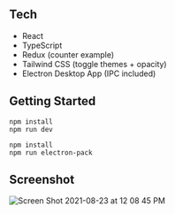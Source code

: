 ## Tech

- React
- TypeScript
- Redux (counter example)
- Tailwind CSS (toggle themes + opacity)
- Electron Desktop App (IPC included)

## Getting Started

```
npm install
npm run dev
```

```
npm install
npm run electron-pack
```

## Screenshot

![Screen Shot 2021-08-23 at 12 08 45 PM](https://user-images.githubusercontent.com/70355008/130488448-93f07fc6-e3ed-4a50-b412-02cac7c8ef10.png)
